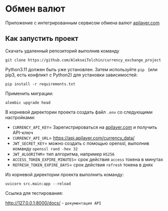 # Обмен валют

Приложение с интегрированным сервисом обмена валют [apilayer.com](https://apilayer.com/marketplace/currency_data-api)

## Как запустить проект

Скачать удаленный репозиторий выполнив команду

```
git clone https://github.com/AlekseiTolchin/currency_exchange_project
```

Python3.11 должен быть уже установлен. Затем используйте `pip `
(или pip3, есть конфликт с Python2) для установки зависимостей:

```
pip install -r requirements.txt
```

Применить миграции:

```
alembic upgrade head
```

В корневой директории проекта создать файл `.env` со следующими настройками:

- `CURRENCY_API_KEY`= Зарегистрироваться на [apilayer.com](https://apilayer.com/marketplace/currency_data-api) и получить API-ключ
- `CURRENCY_API_URL`= https://api.apilayer.com/currency_data/
- `JWT_SECRET_KEY`= можно создать с помощью openssl, выполнив команду `openssl rand -hex 32`
- `JWT_ALGORITHM`= тип алгоритма, например `HS256`
- `ACCESS_TOKEN_EXPIRE_MINUTES`= срок действия `access` токена в минутах
- `REFRESH_TOKEN_EXPIRE_DAYS`= срок действия `refresh` токена в днях

Из корневой директории проекта выполнить команду:

```
uvicorn src.main:app --reload
```

Ссылка для тестирования:

http://127.0.0.1:8000/docs/ - `документация API`  
